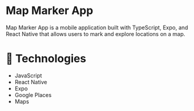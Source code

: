 # Map Marker App
Map Marker App is a mobile application built with TypeScript, Expo, and React Native that allows users to mark and explore locations on a map.

# 🚀 Technologies
- JavaScript
- React Native
- Expo
- Google Places
- Maps

